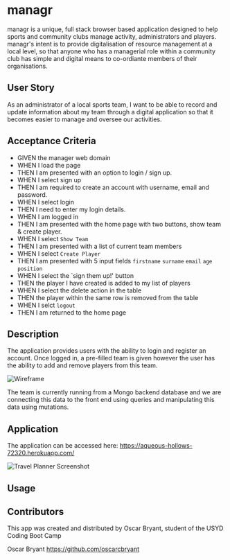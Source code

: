 # managr
managr is a unique, full stack browser based application designed to help sports and community clubs manage activity, administrators and players. 
managr's intent is to provide digitalisation of resource management at a local level, so that anyone who has a managerial role within a community club has simple and digital means to co-ordiante members of their organisations.

## User Story

As an administrator of a local sports team,
I want to be able to record and update information about my team through a digital application
so that it becomes easier to manage and oversee our activities.

## Acceptance Criteria
- GIVEN the manager web domain
- WHEN I load the page
- THEN I am presented with an option to login / sign up. 
- WHEN I select sign up
- THEN I am required to create an account with username, email and password. 
- WHEN I select login
- THEN I need to enter my login details.
- WHEN I am logged in
- THEN I am presented with the home page with two buttons, show team & create player. 
- WHEN I select `Show Team`
- THEN I am presented with a list of current team members
- WHEN I select `Create Player`
- THEN I am presented with 5 input fields `firstname` `surname` `email` `age` `position`
- WHEN I select the `sign them up!' button
- THEN the player I have created is added to my list of players
- WHEN I select the delete action in the table
- THEN the player within the same row is removed from the table
- WHEN I selct `logout`
- THEN I am returned to the home page

## Description

The application provides users with the ability to login and register an account. Once logged in, a pre-filled team is given however the user has the ability to add and remove players from this team.

![Wireframe](assets/Images/wireframe.png)

The team is currently running from a Mongo backend database and we are connecting this data to the front end using queries and manipulating this data using mutations. 


## Application

The application can be accessed here: https://aqueous-hollows-72320.herokuapp.com/

![Travel Planner Screenshot](assets/Images/TravelPlanner.png)

## Usage


## Contributors

This app was created and distributed by Oscar Bryant, student of the USYD Coding Boot Camp

Oscar Bryant
https://github.com/oscarcbryant
